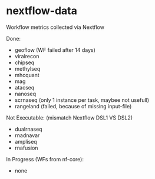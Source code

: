 # nextflow-data
Workflow metrics collected via Nextflow

Done:  
- geoflow (WF failed after 14 days)  
- viralrecon  
- chipseq
- methylseq  
- mhcquant  
- mag
- atacseq
- nanoseq
- scrnaseq (only 1 instance per task, maybee not usefull)
- rangeland (failed, because of missing input-file)

Not Executable: (mismatch Nextflow DSL1 VS DSL2)  
- dualrnaseq  
- rnadnavar  
- ampliseq  
- rnafusion  
 
In Progress (WFs from nf-core):  
- none
